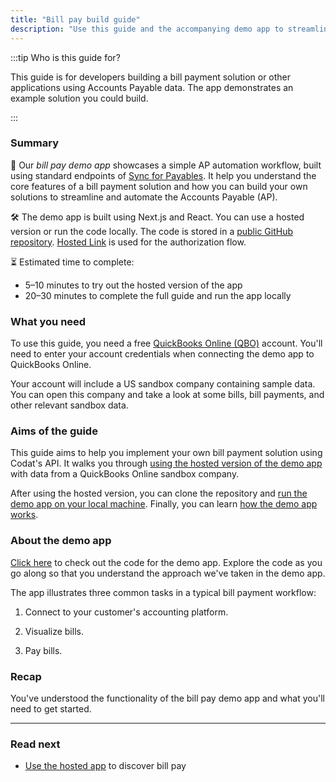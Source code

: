 ```yaml
---
title: "Bill pay build guide"
description: "Use this guide and the accompanying demo app to streamline your customers' Accounts Payable processes"
---
```


:::tip Who is this guide for?

This guide is for developers building a bill payment solution or other applications using Accounts Payable data. The app demonstrates an example solution you could build.

:::

### Summary

🎯 Our *bill pay demo app* showcases a simple AP automation workflow, built using standard endpoints of [Sync for Payables](/payables/overview). It help you understand the core features of a bill payment solution and how you can build your own solutions to streamline and automate the Accounts Payable (AP).

🛠️ The demo app is built using Next.js and React. You can use a hosted version or run the code locally. The code is stored in a [public GitHub repository](https://github.com/codatio/demo-bill-pay). [Hosted Link](/auth-flow/authorize-hosted-link) is used for the authorization flow.

⏳ Estimated time to complete: 
- 5&ndash;10 minutes to try out the hosted version of the app 
- 20&ndash;30 minutes to complete the full guide and run the app locally

### What you need

To use this guide, you need a free [QuickBooks Online (QBO)](https://quickbooks.intuit.com/) account. You'll need to enter your account credentials when connecting the demo app to QuickBooks Online.

Your account will include a US sandbox company containing sample data. You can open this company and take a look at some bills, bill payments, and other relevant sandbox data.

### Aims of the guide

This guide aims to help you implement your own bill payment solution using Codat's API. It walks you through [using the hosted version of the demo app](/payables/guides/bill-pay/use-bill-pay-demo-app) with data from a QuickBooks Online sandbox company. 

After using the hosted version, you can clone the repository and [run the demo app on your local machine](/payables/guides/bill-pay/run-demo-app-locally). Finally, you can learn [how the demo app works](/payables/guides/bill-pay/how-the-demo-app-works).

### About the demo app

<p>
  <a href="https://github.com/codatio/demo-bill-pay" target="_blank">Click here</a> to check out the code for the demo app. Explore the code as you go along so that you understand the approach we've taken in the demo app.
</p>

The app illustrates three common tasks in a typical bill payment workflow:

1. Connect to your customer's accounting platform.

2. Visualize bills.

3. Pay bills.

### Recap

You've understood the functionality of the bill pay demo app and what you'll need to get started.

---

### Read next

- [Use the hosted app](/payables/guides/bill-pay/use-bill-pay-demo-app) to discover bill pay

